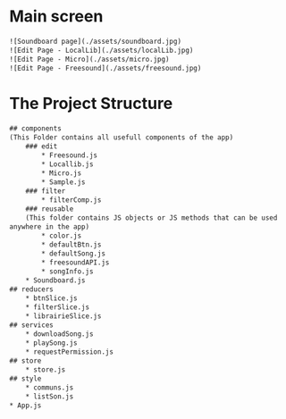 # Main screen 
    ![Soundboard page](./assets/soundboard.jpg)
    ![Edit Page - LocalLib](./assets/localLib.jpg)
    ![Edit Page - Micro](./assets/micro.jpg)
    ![Edit Page - Freesound](./assets/freesound.jpg)

# The Project Structure
    ## components
    (This Folder contains all usefull components of the app)
        ### edit
            * Freesound.js
            * Locallib.js
            * Micro.js
            * Sample.js
        ### filter
            * filterComp.js
        ### reusable
        (This folder contains JS objects or JS methods that can be used anywhere in the app)
            * color.js
            * defaultBtn.js
            * defaultSong.js
            * freesoundAPI.js
            * songInfo.js
        * Soundboard.js
    ## reducers
        * btnSlice.js
        * filterSlice.js
        * librairieSlice.js
    ## services
        * downloadSong.js
        * playSong.js
        * requestPermission.js
    ## store
        * store.js
    ## style
        * communs.js
        * listSon.js
    * App.js